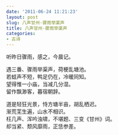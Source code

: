 ```yaml
---
date: '2011-06-24 11:21:23'
layout: post
slug: 八声甘州·骤雨举渠声
title: 八声甘州·骤雨举渠声
categories:
- 古诗
---
```

听昨日骤雨，感之，今晨记。

遇三番、骤雨举渠声，荷梗乱塘池。  
若蛙声不短，鸭足仍在，冷暖同知。  
望得惟一小庙，当减几分湿。  
留作飘渺客，暮宿朝辞。

道是轻狂光景，恃方塘半亩，胡乱栖迟。  
渐荒芜生遍，山水不相识。  
枉几声、浑吟浊啸，不堪题、三变《甘州》词。  
却当紧、颓风靡雨，正恁参差。
